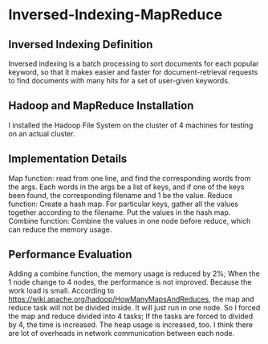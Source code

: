 # Inversed-Indexing-MapReduce

## Inversed Indexing Definition

Inversed indexing is a batch processing to sort documents for each popular keyword, so that it makes easier and faster for document-retrieval requests to find documents with many hits for a set of user-given keywords. 

## Hadoop and MapReduce Installation

I installed the Hadoop File System on the cluster of 4 machines for testing on an actual cluster.

## Implementation Details

Map function: read from one line, and find the corresponding words from the args. Each words in the args be a list of keys, and if one of the keys been found, the corresponding filename and 1 be the value. 
Reduce function: Create a hash map. For particular keys, gather all the values together according to the filename. Put the values in the hash map.
Combine function: Combine the values in one node before reduce, which can reduce the memory usage.

## Performance Evaluation

Adding a combine function, the memory usage is reduced by 2%; When the 1 node change to 4 nodes, the performance is not improved. Because the work load is small. According to https://wiki.apache.org/hadoop/HowManyMapsAndReduces, the map and reduce task will not be divided inside. It will just run in one node. So I forced the map and reduce divided into 4 tasks; If the tasks are forced to divided by 4, the time is increased. The heap usage is increased, too.  I think there are lot of overheads in network communication between each node.

